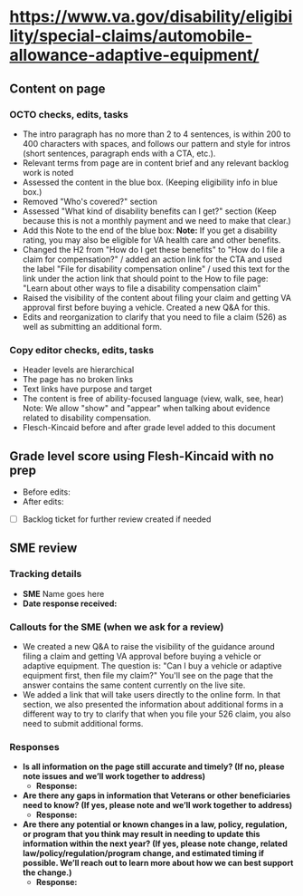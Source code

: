 # https://www.va.gov/disability/eligibility/special-claims/automobile-allowance-adaptive-equipment/

## Content on page

### OCTO checks, edits, tasks
- The intro paragraph has no more than 2 to 4 sentences, is within 200 to 400 characters with spaces, and follows our pattern and style for intros (short sentences, paragraph ends with a CTA, etc.). 
- Relevant terms from page are in content brief and any relevant backlog work is noted 
- Assessed the content in the blue box. (Keeping eligibility info in blue box.)
- Removed "Who's covered?" section 
- Assessed "What kind of disability benefits can I get?" section (Keep because this is not a monthly payment and we need to make that clear.)
- Add this Note to the end of the blue box: **Note:** If you get a disability rating, you may also be eligible for VA health care and other benefits.
- Changed the H2 from "How do I get these benefits" to "How do I file a claim for compensation?" / added an action link for the CTA and used the label "File for disability compensation online" / used this text for the link under the action link that should point to the How to file page: "Learn about other ways to file a disability compensation claim"
- Raised the visibility of the content about filing your claim and getting VA approval first before buying a vehicle. Created a new Q&A for this.
- Edits and reorganization to clarify that you need to file a claim (526) as well as submitting an additional form.

### Copy editor checks, edits, tasks
- Header levels are hierarchical
- The page has no broken links
- Text links have purpose and target
- The content is free of ability-focused language (view, walk, see, hear) Note: We allow "show" and "appear" when talking about evidence related to disability compensation.
- Flesch-Kincaid before and after grade level added to this document

## Grade level score using Flesh-Kincaid with no prep
- Before edits: 
- After edits: 

- [ ] Backlog ticket for further review created if needed

## SME review

### Tracking details

- **SME** Name goes here
- **Date response received:**

### Callouts for the SME (when we ask for a review)

- We created a new Q&A to raise the visibility of the guidance around filing a claim and getting VA approval before buying a vehicle or adaptive equipment. The question is: "Can I buy a vehicle or adaptive equipment first, then file my claim?" You'll see on the page that the answer contains the same content currently on the live site.
- We added a link that will take users directly to the online form. In that section, we also presented the information about additional forms in a different way to try to clarify that when you file your 526 claim, you also need to submit additional forms.


### Responses

- **Is all information on the page still accurate and timely? (If no, please note issues and we’ll work together to address)**
  - **Response:** 
- **Are there any gaps in information that Veterans or other beneficiaries need to know? (If yes, please note and we’ll work together to address)**
  - **Response:** 
- **Are there any potential or known changes in a law, policy, regulation, or program that you think may result in needing to update this information within the next year? (If yes, please note change, related law/policy/regulation/program change, and estimated timing if possible. We’ll reach out to learn more about how we can best support the change.)**
  - **Response:** 
